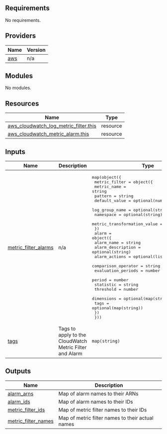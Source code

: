 <!-- BEGIN_TF_DOCS -->
## Requirements

No requirements.

## Providers

| Name | Version |
|------|---------|
| <a name="provider_aws"></a> [aws](#provider\_aws) | n/a |

## Modules

No modules.

## Resources

| Name | Type |
|------|------|
| [aws_cloudwatch_log_metric_filter.this](https://registry.terraform.io/providers/hashicorp/aws/latest/docs/resources/cloudwatch_log_metric_filter) | resource |
| [aws_cloudwatch_metric_alarm.this](https://registry.terraform.io/providers/hashicorp/aws/latest/docs/resources/cloudwatch_metric_alarm) | resource |

## Inputs

| Name | Description | Type | Default | Required |
|------|-------------|------|---------|:--------:|
| <a name="input_metric_filter_alarms"></a> [metric\_filter\_alarms](#input\_metric\_filter\_alarms) | n/a | <pre>map(object({<br/>    metric_filter = object({<br/>      metric_name                 = string<br/>      pattern                     = string<br/>      default_value               = optional(number)<br/>      log_group_name              = optional(string)<br/>      namespace                   = optional(string)<br/>      metric_transformation_value = optional(number)<br/>    })<br/>    alarm = object({<br/>      alarm_name          = string<br/>      alarm_description   = optional(string)<br/>      alarm_actions       = optional(list(string))<br/>      comparison_operator = string<br/>      evaluation_periods  = number<br/>      period              = number<br/>      statistic           = string<br/>      threshold           = number<br/>      dimensions          = optional(map(string))<br/>      tags                = optional(map(string))<br/>    })<br/>  }))</pre> | n/a | yes |
| <a name="input_tags"></a> [tags](#input\_tags) | Tags to apply to the CloudWatch Metric Filter and Alarm | `map(string)` | `{}` | no |

## Outputs

| Name | Description |
|------|-------------|
| <a name="output_alarm_arns"></a> [alarm\_arns](#output\_alarm\_arns) | Map of alarm names to their ARNs |
| <a name="output_alarm_ids"></a> [alarm\_ids](#output\_alarm\_ids) | Map of alarm names to their IDs |
| <a name="output_metric_filter_ids"></a> [metric\_filter\_ids](#output\_metric\_filter\_ids) | Map of metric filter names to their IDs |
| <a name="output_metric_filter_names"></a> [metric\_filter\_names](#output\_metric\_filter\_names) | Map of metric filter names to their actual names |
<!-- END_TF_DOCS -->
